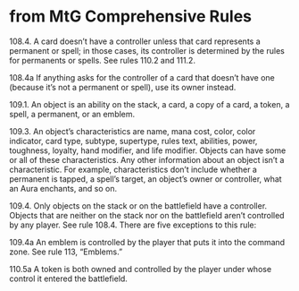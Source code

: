 # from MtG Comprehensive Rules

108.4. A card doesn’t have a controller unless that card represents a permanent or spell; in those cases,
its controller is determined by the rules for permanents or spells. See rules 110.2 and 111.2.

108.4a If anything asks for the controller of a card that doesn’t have one (because it’s not a
permanent or spell), use its owner instead.

109.1. An object is an ability on the stack, a card, a copy of a card, a token, a spell, a permanent, or an
emblem.

109.3. An object’s characteristics are name, mana cost, color, color indicator, card type, subtype,
supertype, rules text, abilities, power, toughness, loyalty, hand modifier, and life modifier. Objects
can have some or all of these characteristics. Any other information about an object isn’t a
characteristic. For example, characteristics don’t include whether a permanent is tapped, a spell’s
target, an object’s owner or controller, what an Aura enchants, and so on.

109.4. Only objects on the stack or on the battlefield have a controller. Objects that are neither on the
stack nor on the battlefield aren’t controlled by any player. See rule 108.4. There are five exceptions
to this rule:

109.4a An emblem is controlled by the player that puts it into the command zone. See rule 113,
“Emblems.”

110.5a A token is both owned and controlled by the player under whose control it entered the
battlefield.